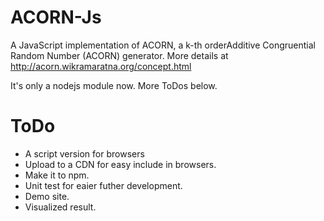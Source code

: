# ACORN-Js
A JavaScript implementation of ACORN, a k-th orderAdditive Congruential Random Number (ACORN) generator. More details at http://acorn.wikramaratna.org/concept.html

It's only a nodejs module now. More ToDos below.

# ToDo
* A script version for browsers
* Upload to a CDN for easy include in browsers.
* Make it to npm.
* Unit test for eaier futher development.
* Demo site.
* Visualized result.
